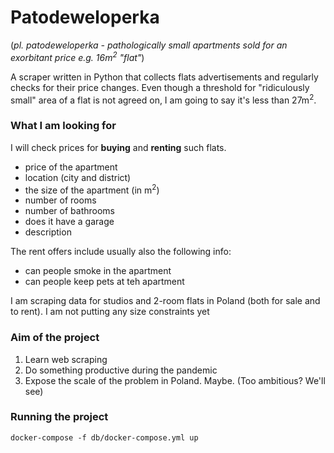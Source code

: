 # Patodeweloperka

(_pl. patodeweloperka - pathologically small apartments sold for an exorbitant 
price e.g. 16m<sup>2</sup> "flat"_)  

A scraper written in Python that collects flats advertisements and regularly 
checks for their price changes. Even though a threshold for 
"ridiculously small" area of a flat is not agreed on, I am going to say it's
less than 27m<sup>2</sup>.

### What I am looking for

I will check prices for **buying** and **renting** such flats.

- price of the apartment
- location (city and district)
- the size of the apartment (in m<sup>2</sup>)
- number of rooms
- number of bathrooms
- does it have a garage
- description

The rent offers include usually also the following info:
- can people smoke in the apartment
- can people keep pets at teh apartment

I am scraping data for studios and 2-room flats in Poland (both for sale and 
to rent). I am not putting any size constraints yet

### Aim of the project
1. Learn web scraping
2. Do something productive during the pandemic
3. Expose the scale of the problem in Poland. Maybe. (Too ambitious? We'll see)


### Running the project
```
docker-compose -f db/docker-compose.yml up 
```
 
